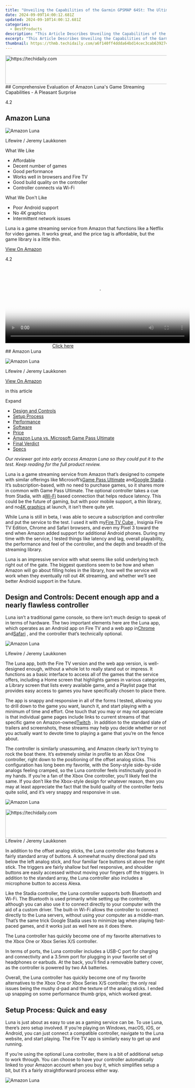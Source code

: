 ```yaml
---
title: "Unveiling the Capabilities of the Garmin GPSMAP 64St: The Ultimate Portable Navigation Solution"
date: 2024-09-09T14:00:12.681Z
updated: 2024-09-10T14:00:12.681Z
categories:
  - BestProducts
description: "This Article Describes Unveiling the Capabilities of the Garmin GPSMAP 64St: The Ultimate Portable Navigation Solution"
excerpt: "This Article Describes Unveiling the Capabilities of the Garmin GPSMAP 64St: The Ultimate Portable Navigation Solution"
thumbnail: https://thmb.techidaily.com/a6f140ff4ddda64bd14cec3cab639274aa642e4bb60e8fa6d0c6031cee3c6ed0.jpg
---
```


<!-- affiliate ads begin -->
<a href="https://unicoeye.pxf.io/c/5597632/2134230/18498" target="_top" id="2134230">
  <img src="//a.impactradius-go.com/display-ad/18498-2134230" border="0" alt="https://techidaily.com" width="728" height="90"/>
</a>
<img height="0" width="0" src="https://unicoeye.pxf.io/i/5597632/2134230/18498" style="position:absolute;visibility:hidden;" border="0" />
<!-- affiliate ads end -->
## Comprehensive Evaluation of Amazon Luna's Game Streaming Capabilities - A Pleasant Surprise

4.2

## Amazon Luna

![Amazon Luna](https://www.lifewire.com/thmb/D9MecP2109T2iYhabM0CPBRirFA=/1000x1000/filters:no_upscale():max_bytes(150000):strip_icc():format(webp)/Amazon_Luna_Hero_Square-cced3e5a3d3e4d24af1b85a59c76932d.jpg)

Lifewire / Jeremy Laukkonen

 What We Like

* Affordable
* Decent number of games
* Good performance
* Works well in browsers and Fire TV
* Good build quality on the controller
* Controller connects via Wi-Fi

 What We Don't Like

* Poor Android support
* No 4K graphics
* Intermittent network issues

 Luna is a game streaming service from Amazon that functions like a Netflix for video games. It works great, and the price tag is affordable, but the game library is a little thin.

[View On Amazon](https://www.amazon.com/luna/landing-page?tag=lifewire-onsite-prod-20&ascsubtag=5119523%7Cnc95ba131dcd04d8fadef0bfb2a313e6816%7C)

4.2

<!-- affiliate ads begin -->
<span id="1982508">
					<video width="576" height="240" style="cursor:pointer"
           poster="//a.impactradius-go.com/display-clicktoplayimage/1982508.png"
           onclick="if(!this.playClicked){this.play();this.setAttribute('controls',true);this.playClicked=true;}">
	   <source src="//a.impactradius-go.com/display-ad/22993-1982508">
	   <img src="//a.impactradius-go.com/display-clicktoplayimage/1982508.png" style="border: none; height: 100%; width: 100%; object-fit: contain">
	</video>
	<div style="width:360px;text-align:center"><a href="javascript:window.open(decodeURIComponent('https%3A%2F%2Fhomestyler.sjv.io%2Fc%2F5597632%2F1982508%2F22993'), '_blank');void(0);">Click here</a></div>
</span>
<img height="0" width="0" src="https://imp.pxf.io/i/5597632/1982508/22993" style="position:absolute;visibility:hidden;" border="0" />
<!-- affiliate ads end -->
## Amazon Luna

![Amazon Luna](https://www.lifewire.com/thmb/NT3lnZ3hOwaGUbS2tHARE7zRT1Q=/450x450/filters:no_upscale():max_bytes(150000):strip_icc():format(webp)/Amazon_Luna_Hero_Square-cced3e5a3d3e4d24af1b85a59c76932d.jpg)

Lifewire / Jeremy Laukkonen

[View On Amazon](https://www.amazon.com/luna/landing-page?tag=lifewire-onsite-prod-20&ascsubtag=5119523%7Cnc95ba131dcd04d8fadef0bfb2a313e6816%7C)

 in this article

 Expand

* [Design and Controls](https://www.lifewire.com/#toc-design-and-controls-decent-enough-app-and-a-nearly-flawless-controller)
* [Setup Process](https://www.lifewire.com/#toc-setup-process-quick-and-easy)
* [Performance](https://www.lifewire.com/#toc-performance-impressive-game-streaming-but-no-4k)
* [Software](https://www.lifewire.com/#toc-software-dozens-of-games-but-the-library-is-a-bit-thin-with-a-lot-of-holes)
* [Price](https://www.lifewire.com/#toc-price-affordable-fee-reflects-the-thin-library)
* [Amazon Luna vs. Microsoft Game Pass Ultimate](https://www.lifewire.com/#toc-amazon-luna-vs-microsoft-game-pass-ultimate)
* [Final Verdict](https://www.lifewire.com/#toc-final-verdict)
* [Specs](https://www.lifewire.com/#toc-full-spec)

 _Our reviewer got into early access Amazon Luna so they could put it to the test. Keep reading for the full product review._

 Luna is a game streaming service from Amazon that’s designed to compete with similar offerings like Microsoft’s[Game Pass Ultimate](https://www.lifewire.com/xbox-game-pass-ultimate-5077716) and[Google Stadia](https://www.lifewire.com/google-stadia-review-4788032) . It’s subscription-based, with no need to purchase games, so it shares more in common with Game Pass Ultimate. The optional controller takes a cue from Stadia, with a[Wi-Fi](https://www.lifewire.com/what-is-wi-fi-2377430) based connection that helps reduce latency. This could be the future of gaming, but with poor mobile support, a thin library, and no[4K graphics](https://www.lifewire.com/4k-resolution-overview-and-perspective-1846842) at launch, it isn’t there quite yet.

 While Luna is still in beta, I was able to secure a subscription and controller and put the service to the test. I used it with my[Fire TV Cube](https://www.lifewire.com/amazon-fire-tv-cube-4172274) , Insignia Fire TV Edition, Chrome and Safari browsers, and even my Pixel 3 toward the end when Amazon added support for additional Android phones. During my time with the service, I tested things like latency and lag, overall playability, the performance and feel of the controller, and the depth and breadth of the streaming library.

 Luna is an impressive service with what seems like solid underlying tech right out of the gate. The biggest questions seem to be how and when Amazon will go about filling holes in the library, how well the service will work when they eventually roll out 4K streaming, and whether we’ll see better Android support in the future.

## Design and Controls: Decent enough app and a nearly flawless controller

 Luna isn’t a traditional game console, so there isn’t much design to speak of in terms of hardware. The two important elements here are the Luna app, which operates as an Android app on Fire TV and a web app in[Chrome](https://www.lifewire.com/what-is-google-chrome-4687647) and[Safari](https://www.lifewire.com/what-is-safari-4173608) , and the controller that’s technically optional.

![Amazon Luna](https://www.lifewire.com/thmb/c10USyUEVgaFrdeWRUBgX6MNpOQ=/1500x0/filters:no_upscale():max_bytes(150000):strip_icc():format(webp)/Amazon_Luna_05-7314cf2ae25a4f428d93f40cc56fb5d1.jpg)

Lifewire / Jeremy Laukkonen

 The Luna app, both the Fire TV version and the web app version, is well-designed enough, without a whole lot to really stand out or impress. It functions as a basic interface to access all of the games that the service offers, including a Home screen that highlights games in various categories, a Library screen that lists every available game, and a Playlist page that provides easy access to games you have specifically chosen to place there.

 The app is snappy and responsive in all of the forms I tested, allowing you to drill down to the game you want, launch it, and start playing with a minimum of time and effort. One touch that you may or may not appreciate is that individual game pages include links to current streams of that specific game on Amazon-owned[Twitch](https://www.lifewire.com/what-is-twitch-4143337) . In addition to the standard slate of trailers and screenshots, these streams may help you decide whether or not you actually want to devote time to playing a game that you’re on the fence about.

 The controller is similarly unassuming, and Amazon clearly isn’t trying to rock the boat there. It’s extremely similar in profile to an Xbox One controller, right down to the positioning of the offset analog sticks. This configuration has long been my favorite, with the Sony-style side-by-side analogs feeling cramped, so the Luna controller feels instinctually good in my hands. If you’re a fan of the Xbox One controller, you’ll likely feel the same. If you don’t like the Xbox-style design for whatever reason, then you may at least appreciate the fact that the build quality of the controller feels quite solid, and it’s very snappy and responsive in use.

![Amazon Luna](https://www.lifewire.com/thmb/jNDwaMGOVuF5UIISPsmdb5uQdGU=/1500x0/filters:no_upscale():max_bytes(150000):strip_icc():format(webp)/Amazon_Luna_04-985a4419a93945d2879b09d61fafae5a.jpg)

<!-- affiliate ads begin -->
<a href="https://ursime.pxf.io/c/5597632/2136548/16384" target="_top" id="2136548">
  <img src="//a.impactradius-go.com/display-ad/16384-2136548" border="0" alt="https://techidaily.com" width="728" height="90"/>
</a>
<img height="0" width="0" src="https://ursime.pxf.io/i/5597632/2136548/16384" style="position:absolute;visibility:hidden;" border="0" />
<!-- affiliate ads end -->
Lifewire / Jeremy Laukkonen

 In addition to the offset analog sticks, the Luna controller also features a fairly standard array of buttons. A somewhat mushy directional pad sits below the left analog stick, and four familiar face buttons sit above the right stick. The triggers are fairly shallow but feel responsive, and shoulder buttons are easily accessed without moving your fingers off the triggers. In addition to the standard array, the Luna controller also includes a microphone button to access Alexa.

 Like the Stadia controller, the Luna controller supports both Bluetooth and Wi-Fi. The Bluetooth is used primarily while setting up the controller, although you can also use it to connect directly to your computer with the aid of a custom driver. The built-in Wi-Fi allows the controller to connect directly to the Luna servers, without using your computer as a middle-man. That’s the same trick Google Stadia uses to minimize lag when playing fast-paced games, and it works just as well here as it does there.

 The Luna controller has quickly become one of my favorite alternatives to the Xbox One or Xbox Series X/S controller.

 In terms of ports, the Luna controller includes a USB-C port for charging and connectivity and a 3.5mm port for plugging in your favorite set of headphones or earbuds. At the back, you’ll find a removable battery cover, as the controller is powered by two AA batteries.

 Overall, the Luna controller has quickly become one of my favorite alternatives to the Xbox One or Xbox Series X/S controller; the only real issues being the mushy d-pad and the texture of the analog sticks. I ended up snapping on some performance thumb grips, which worked great.

## Setup Process: Quick and easy

 Luna is just about as easy to use as a gaming service can be. To use Luna, there’s zero setup involved. If you’re playing on Windows, macOS, iOS, or Android, you can just connect a compatible controller, navigate to the Luna website, and start playing. The Fire TV app is similarly easy to get up and running.

 If you’re using the optional Luna controller, there is a bit of additional setup to work through. You can choose to have your controller automatically linked to your Amazon account when you buy it, which simplifies setup a bit, but it’s a fairly straightforward process either way.

![Amazon Luna](https://www.lifewire.com/thmb/6427gP-MSnqe4st8hfuI-7yxlos=/1500x0/filters:no_upscale():max_bytes(150000):strip_icc():format(webp)/Amazon_Luna_03-f12a92bc606e43caa77b445a2fdcf1c1.jpg)

<!-- affiliate ads begin -->
<span id="1793213">
					<video width="864" height="1296" style="cursor:pointer"
           poster="//a.impactradius-go.com/display-clicktoplayimage/1793213.png"
           onclick="if(!this.playClicked){this.play();this.setAttribute('controls',true);this.playClicked=true;}">
	   <source src="//a.impactradius-go.com/display-ad/19135-1793213">
	   <img src="//a.impactradius-go.com/display-clicktoplayimage/1793213.png" style="border: none; height: 100%; width: 100%; object-fit: contain">
	</video>
	<div style="width:540px;text-align:center"><a href="javascript:window.open(decodeURIComponent('https%3A%2F%2Ftinyland.pxf.io%2Fc%2F5597632%2F1793213%2F19135'), '_blank');void(0);">Click here</a></div>
</span>
<img height="0" width="0" src="https://imp.pxf.io/i/5597632/1793213/19135" style="position:absolute;visibility:hidden;" border="0" />
<!-- affiliate ads end -->
Lifewire / Jeremy Laukkonen

 If you do opt to link your controller to your Amazon account when you buy it, and you already own other Amazon devices like[Alexa](https://www.lifewire.com/amazon-alexa-voice-assistant-4152107) that are connected to your Wi-Fi connection, then you can take advantage of Amazon’s Wi-Fi simple setup that shaves some time off the setup process. Otherwise, you just use the Luna controller app on your Android or iPhone to hook the controller up to Wi-Fi.

 After the initial setup process, your Luna controller is ready to go regardless of platform. Power on the controller, launch the Luna app or website, and everything automatically connects without any additional work or input.

<!-- affiliate ads begin -->
<a href="https://appsumo.8odi.net/c/5597632/2118314/7443" target="_top" id="2118314">
  <img src="//a.impactradius-go.com/display-ad/7443-2118314" border="0" alt="https://techidaily.com" width="728" height="90"/>
</a>
<img height="0" width="0" src="https://appsumo.8odi.net/i/5597632/2118314/7443" style="position:absolute;visibility:hidden;" border="0" />
<!-- affiliate ads end -->
## Performance: Impressive game streaming, but no 4K

 I tested Luna with the optional Wi-Fi Luna controller and a wired Xbox Series X/S controller on my Windows laptop and with the Luna controller on my Fire TV Cube,[M1 MacBook](https://www.lifewire.com/macbook-air-13-inch-m1-2020-review-5092793) , Pixel 3 phone, and Fire TV Edition Insignia television. Each of these devices was connected to a 1GB cable internet connection from Mediacom via my Eero mesh 5GHz Wi-Fi network.

 Luna offers an impressive streaming experience that’s on par with what I’ve seen from Google and Microsoft.

 So while I don’t live anywhere near a metropolitan area, and there aren’t any Amazon servers anywhere near my physical location, it is important to note that I have a strong, fast internet connection, and my experience with Luna reflects that.

 Luna offers an impressive streaming experience that’s on par with what I’ve seen from Google and Microsoft. Initial loading time is essentially nonexistent, and I experienced very little lag. The Wi-Fi controller reduces latency by about 17 to 30 milliseconds according to Amazon. But I actually found the service to be quite playable even with an Xbox Series X/S controller. If your internet connection is slower though, that 30-millisecond reduction could theoretically make a huge difference.

 I played dozens of other games on the service, including the deceptively addictive Lumines, nostalgia bombs like Castlevania Collection and R-Type Dimensions, cute RPG Monster Boy, and a bunch of others, and they all played well.

 The first game I loaded up on the service was Sonic Mania Plus, as it’s a pretty fast-paced game, and I felt like it would give me a good baseline of what to expect. Playing with the Luna controller, I found the controls to be snappy and responsive without a hint of lag. I know there physically has to be some amount of lag, but whatever latency is introduced by the travel time to and from Amazon’s servers was consistently small enough that I wasn’t able to perceive it.

 I played dozens of other games on the service, including the deceptively addictive Lumines, nostalgia bombs like Castlevania Collection and R-Type Dimensions, cute RPG Monster Boy, and a bunch of others, and they all played well. I did experience brief hiccups from time to time, with Luna warning of ‘network issues’ despite my network and internet connection being rock-solid; that sort of intermittent problem is almost guaranteed just by the fickle nature of the internet itself.

 While the intermittent so-called network issues could end up proving a massive headache in competitive online games, they were few enough, and far enough between, that my own gaming experience was still positive when taken as a whole.

 If you have a slow internet connection or suffer from poor connectivity, then it’s likely that the brief issues I experienced could be amplified to an unacceptable point. If you have a decent connection, live closer to a major metropolitan area than I do, and have more than 10Mbps of downstream bandwidth available, the service should work just fine.

<!-- affiliate ads begin -->
<a href="https://aligracehair.sjv.io/c/5597632/2115917/19272" target="_top" id="2115917">
  <img src="//a.impactradius-go.com/display-ad/19272-2115917" border="0" alt="https://techidaily.com" width="320" height="90"/>
</a>
<img height="0" width="0" src="https://aligracehair.sjv.io/i/5597632/2115917/19272" style="position:absolute;visibility:hidden;" border="0" />
<!-- affiliate ads end -->
## Software: Dozens of games, but the library is a bit thin with a lot of holes

 Luna’s biggest issue, and its biggest question mark going forward, is its streaming library. Amazon is taking a page from Microsoft’s book in that they’re trying to function as a Netflix of game streaming, but Amazon just doesn’t have the same deep library as Microsoft.

 While Amazon did manage to cobble together a fairly impressive assortment of games for the initial launch, a lot of the best games on the platform are locked behind an add-on subscription to the Ubisoft+ channel. If you want to play games like Far Cry 5,[Watch Dogs: Legion](https://www.lifewire.com/watch-dogs-legion-review-a-new-setting-for-the-series-5085469) , or[Assassin’s Creed: Valhalla](https://www.lifewire.com/assassin-s-creed-valhalla-review-an-epic-viking-adventure-across-the-medieval-world-5086782) , you’ll have to pony up for the additional subscription.

 Amazon is taking a page from Microsoft’s book in that they’re trying to function as a Netflix of game streaming, but Amazon just doesn’t have the same deep library as Microsoft.

 During the beta period, the basic Luna subscription gets you access to 70 games, with an additional two dozen games locked behind the Ubisoft+ subscription. The 70 games included with the basic subscription offer a ton of entertainment value, but most genres are woefully underrepresented, and others are missing altogether. For example, fans of fighting games won’t find anything to rally behind here.

![Amazon Luna](https://www.lifewire.com/thmb/NBB1N6qtwbtdjrUgwr1YaBaTuBA=/1500x0/filters:no_upscale():max_bytes(150000):strip_icc():format(webp)/Amazon_Luna_02-37837bf860d244d3ab11ff01f37c609c-db472e204ada4ccca88e7510eacfae34.jpg)

Lifewire / Jeremy Laukkonen

 For some reason, the fighting category is populated by titles like the rogue-like shooter Everspace and the co-op brawler River City Girls. No actual fighting games, though. The horror category was empty until Amazon scored Resident Evil 7 Gold Edition and also saddled gorefest pixel art platformer Valfaris with the horror tag.

 It’s clear that Amazon is working to bring a nice mix of games to the service, but the depth and breadth of the titles you can access with a basic subscription remain the biggest question as Luna moves through beta and toward general launch.

## Price: Affordable fee reflects the thin library

 Luna comes with a price tag of $4.95 per month during the beta period, with the insinuation that it will increase later on. It’s uncertain as to whether or not the price will actually go up, but right now it’s a pretty good deal. The only real caveat is that the attractive price tag is balanced by a somewhat thin library. Go ahead and check the library before you sign up. If you see more than a handful of games you’re interested in, then Luna is absolutely worth the price of admission.

 The Luna controller has a heftier price tag of $50, but that’s actually pretty reasonable if you compare it to other wireless controllers. It’s cheaper than a lot of the other options, and you can use it via Wi-Fi with Luna, or via Bluetooth or USB-C to play non-Luna games on your PC. All in all, it’s a good controller that’s priced competitively.

<!-- affiliate ads begin -->
<a href="https://appsumo.8odi.net/c/5597632/2123733/7443" target="_top" id="2123733">
  <img src="//a.impactradius-go.com/display-ad/7443-2123733" border="0" alt="https://techidaily.com" width="728" height="90"/>
</a>
<img height="0" width="0" src="https://appsumo.8odi.net/i/5597632/2123733/7443" style="position:absolute;visibility:hidden;" border="0" />
<!-- affiliate ads end -->
## Amazon Luna vs. Microsoft Game Pass Ultimate

 Microsoft Game Pass Ultimate, which includes the xCloud streaming service, is the closest analog to Luna. They’re both monthly subscription services, and they both use a Netflix model where you can stream whatever you want, however much you want, whenever you want, without needing to actually buy the games.

 In terms of price, Luna has the advantage over Game Pass Ultimate. Luna only costs $4.95 per month during the beta period, while Game Pass Ultimate costs $15 per month. Luna also lets you play in more locations, with support for Windows, macOS, iOS, and some Android phones via web browser and Fire TV via app. Game Pass only lets you stream via[Android phones](https://www.lifewire.com/best-android-smartphones-577403) and tablets, although they will likely support more platforms in the future.

 In terms of games, Game Pass has the edge. You get access to over 100 games, compared to 75 in the base Luna subscription. You can also download and play the games on your PC or Xbox console with Game Pass, and all Xbox Game Studio games are added to the service the same day they are released.

 If you’re a PC gamer or own an Xbox, Game Pass Ultimate is a pretty great deal. Luna is far more affordable though, making it the better choice if you don’t own a gaming rig.

[The Best Gaming Consoles of 2024](https://www.lifewire.com/best-gaming-consoles-4154610)

 Final Verdict

**A solid game streaming service.**

 Amazon Luna is an impressive game streaming service that works surprisingly well whether or not you buy the optional controller. It isn’t perfect, and you’re likely to experience hiccups here and there, but it’s an extremely affordable way to experience dozens of games, many of which would otherwise require an expensive gaming PC or console, without any kind of initial investment. The future of the service remains uncertain, and the precedent of locking Ubisoft games behind an expensive additional paywall isn’t a great sign, but Amazon has a chance to make a real splash in the gaming world with Luna.

<!-- affiliate ads begin -->
<a href="https://aidotcom.pxf.io/c/5597632/2134501/19576" target="_top" id="2134501">
  <img src="//a.impactradius-go.com/display-ad/19576-2134501" border="0" alt="https://techidaily.com" width="640" height="90"/>
</a>
<img height="0" width="0" src="https://aidotcom.pxf.io/i/5597632/2134501/19576" style="position:absolute;visibility:hidden;" border="0" />
<!-- affiliate ads end -->
### Similar Products We've Reviewed

* [Xbox Series X|S Controller](https://www.lifewire.com/xbox-series-x-or-s-controller-review-5113227)
* [Sony DualSense Wireless Controller](https://www.lifewire.com/sony-dualsense-wireless-controller-review-feel-the-quality-5101639)
* [Xbox One Elite Controller](https://www.lifewire.com/xbox-one-elite-controller-review-4770957)

## Specs

* Product Name  Luna
* Product Brand  Amazon
* UPC  0841667153223
* Price  $5.99
* Release Date  September 2020
* Weight  8.2 oz.
* Product Dimensions  6.15 x 4.23 x 2.3 in.
* Color  Black
* Warranty  1 year limited
* Platforms  Fire TV Stick (2nd gen., 4k), Fire Stick Lite, Fire TV Cube (2nd gen.), Toshiba and Insignia Fire TV, Android (certain Pixel, Galaxy, and OnePlus phones), PC (via web browser)
* Ports  USB-C, 3.5mm audio (controller)
* Peripherals  Luna controller (Wi-Fi, Bluetooth) is optional


<ins class="adsbygoogle"
     style="display:block"
     data-ad-format="autorelaxed"
     data-ad-client="ca-pub-7571918770474297"
     data-ad-slot="1223367746"></ins>



<ins class="adsbygoogle"
     style="display:block"
     data-ad-client="ca-pub-7571918770474297"
     data-ad-slot="8358498916"
     data-ad-format="auto"
     data-full-width-responsive="true"></ins>

<span class="atpl-alsoreadstyle">Also read:</span>
<div><ul>
<li><a href="https://instagram-clips.techidaily.com/new-2024-approved-crafting-instagram-reels-like-professionals-top-10-tools/"><u>[New] 2024 Approved  Crafting Instagram Reels Like Professionals - Top 10 Tools</u></a></li>
<li><a href="https://instagram-video-files.techidaily.com/new-flip-the-script-how-to-turn-your-instagram-visuals-into-viral-stars/"><u>[New] Flip the Script  How to Turn Your Instagram Visuals Into Viral Stars</u></a></li>
<li><a href="https://facebook-video-footage.techidaily.com/new-innovative-video-concepts-through-google-trends-exploration/"><u>[New] Innovative Video Concepts Through Google Trends Exploration</u></a></li>
<li><a href="https://visual-screen-recording.techidaily.com/new-the-synergy-of-slack-and-filmora-for-effective-scheduling-for-2024/"><u>[New] The Synergy of Slack and Filmora for Effective Scheduling for 2024</u></a></li>
<li><a href="https://facebook-video-footage.techidaily.com/updated-2024-approved-channel-triumphs-with-trending-hashtags/"><u>[Updated] 2024 Approved  Channel Triumphs with Trending Hashtags</u></a></li>
<li><a href="https://facebook-clips.techidaily.com/updated-in-2024-100-killer-facebook-bios-to-make-profile-attractive2/"><u>[Updated] In 2024, 100 Killer Facebook Bios to Make Profile Attractive2</u></a></li>
<li><a href="https://twitter-videos.techidaily.com/updated-in-2024-fluent-in-content-sharing-tiktok-twitter-transition/"><u>[Updated] In 2024, Fluent in Content Sharing  TikTok-Twitter Transition</u></a></li>
<li><a href="https://some-approaches.techidaily.com/updated-top-ranked-mobile-cloud-storage-for-android-guidebook/"><u>[Updated] Top Ranked Mobile Cloud Storage for Android Guidebook</u></a></li>
<li><a href="https://some-skills.techidaily.com/updated-unlocking-your-channels-potential-the-cost-analysis/"><u>[Updated] Unlocking Your Channel's Potential  The Cost Analysis</u></a></li>
<li><a href="https://buynow-info.techidaily.com/affordable-and-efficient-comprehensive-review-of-the-amazonbasics-6-sheet-cross-cut-shredder/"><u>Affordable and Efficient: Comprehensive Review of the AmazonBasics 6-Sheet Cross Cut Shredder</u></a></li>
<li><a href="https://buynow-info.techidaily.com/affordable-lg-um7e-series-a-comprehensive-review-of-the-49-inch-4k-tv/"><u>Affordable LG UM7e Series - A Comprehensive Review of the 49-Inch 4K TV</u></a></li>
<li><a href="https://buynow-info.techidaily.com/affordable-wonders-petcubes-top-value-hd-pets-monitor/"><u>Affordable Wonders: Petcube's Top Value HD Pets Monitor</u></a></li>
<li><a href="https://buynow-info.techidaily.com/alcatel-joy-tab-2-pro-your-guide-to-the-best-economical-lte-tablet-ever-made/"><u>Alcatel Joy Tab 2 Pro: Your Guide to the Best Economical LTE Tablet Ever Made</u></a></li>
<li><a href="https://buynow-info.techidaily.com/amazons-fastest-contender-in-depth-analysis-and-performance-check-on-the-fire-tv-cube/"><u>Amazon's Fastest Contender: In-Depth Analysis and Performance Check on the Fire TV Cube</u></a></li>
<li><a href="https://buynow-info.techidaily.com/analyzing-the-legacy-grade-nulaxy-km18-bluetooth-car-audio-adapter-is-it-worth-your-trust/"><u>Analyzing the Legacy-Grade Nulaxy KM18 Bluetooth Car Audio Adapter – Is It Worth Your Trust?</u></a></li>
<li><a href="https://win-solutions.techidaily.com/battlefield-5-starts-up-woes-master-the-fastest-fix-techniques-today/"><u>Battlefield 5 Starts-Up Woes? Master the Fastest Fix Techniques Today</u></a></li>
<li><a href="https://buynow-info.techidaily.com/check-for-promotions-some-carriers-may-offer-promotional-deals-on-the-galaxy-s21-fe-when-signing-up-for-a-new-service-plan-or-as-part-of-trade-in-programs-m85/"><u>Check for Promotions: Some Carriers May Offer Promotional Deals on the Galaxy S21 FE when Signing up for a New Service Plan or as Part of Trade-In Programs. Make Sure You're Aware of These Options Before Making Your Purchase.</u></a></li>
<li><a href="https://buynow-info.techidaily.com/complete-guide-to-the-netgear-nighthawk-x10-ad7200-ultimate-wireless-performance-analysis/"><u>Complete Guide to the Netgear Nighthawk X10 (AD7200) – Ultimate Wireless Performance Analysis</u></a></li>
<li><a href="https://buynow-info.techidaily.com/comprehensive-analysis-of-the-samsung-galaxy-tab-s7-the-perfect-choice-for-android-enthusiasts/"><u>Comprehensive Analysis of the Samsung Galaxy Tab S7 - The Perfect Choice for Android Enthusiasts</u></a></li>
<li><a href="https://buynow-info.techidaily.com/cutting-costs-with-amazonbasics-a-comprehensive-review-of-their-tv-antenna-solution/"><u>Cutting Costs with AmazonBasics: A Comprehensive Review of Their TV Antenna Solution</u></a></li>
<li><a href="https://buynow-info.techidaily.com/cutting-edge-mastery-in-your-hands-the-samsung-galaxy-tab-s7pluss-roadmap-to-android-supremacy/"><u>Cutting-Edge Mastery in Your Hands: The Samsung Galaxy Tab S7+'s Roadmap to Android Supremacy</u></a></li>
<li><a href="https://buynow-info.techidaily.com/easy-methods-to-extract-and-save-pictures-within-word-files/"><u>Easy Methods to Extract and Save Pictures Within Word Files</u></a></li>
<li><a href="https://buynow-info.techidaily.com/enhance-your-car-stereo-with-bluetooth-a-review-of-lihans-lhfm1039-fm-transmitter/"><u>Enhance Your Car Stereo with Bluetooth: A Review of LIHAN's LHFM1039 FM Transmitter</u></a></li>
<li><a href="https://buynow-info.techidaily.com/evaluating-the-effectiveness-of-cyberpowers-entry-level-cp685avrg-backup-power-unit/"><u>Evaluating the Effectiveness of Cyberpower's Entry-Level CP685AVRG Backup Power Unit</u></a></li>
<li><a href="https://buynow-info.techidaily.com/expand-your-retro-gaming-library-install-new-games-on-nes-classic-mini/"><u>Expand Your Retro Gaming Library: Install New Games on NES Classic Mini</u></a></li>
<li><a href="https://vp-tips.techidaily.com/expertise-in-ringtone-refinement-for-the-tech-savvy-for-2024/"><u>Expertise in Ringtone Refinement for the Tech Savvy for 2024</u></a></li>
<li><a href="https://buynow-info.techidaily.com/expertly-curated-list-of-superior-smartwatches/"><u>Expertly Curated List of Superior Smartwatches</u></a></li>
<li><a href="https://buynow-info.techidaily.com/exploring-the-world-of-5g-a-deep-dive-into-google-pixel-4as-performance-and-value/"><u>Exploring the World of 5G: A Deep Dive Into Google Pixel 4A's Performance & Value</u></a></li>
<li><a href="https://facebook-video-recording.techidaily.com/facebooks-ultimate-add-ons-for-the-tech-enthusiast/"><u>Facebook's Ultimate Add-Ons for the Tech Enthusiast</u></a></li>
<li><a href="https://techidaily.com/full-guide-to-hard-reset-your-motorola-moto-g23-drfone-by-drfone-reset-android-reset-android/"><u>Full Guide to Hard Reset Your Motorola Moto G23 | Dr.fone</u></a></li>
<li><a href="https://android-pokemon-go.techidaily.com/in-2024-3-ways-for-android-pokemon-go-spoofing-on-infinix-note-30-5g-drfone-by-drfone-virtual-android/"><u>In 2024, 3 Ways for Android Pokemon Go Spoofing On Infinix Note 30 5G | Dr.fone</u></a></li>
<li><a href="https://extra-skills.techidaily.com/in-2024-navigating-nearby-areas-for-an-immersive-roblox-experience/"><u>In 2024, Navigating Nearby Areas for an Immersive Roblox Experience</u></a></li>
<li><a href="https://buynow-info.techidaily.com/in-depth-asus-vivobook-11-assessment-ideal-for-the-space-conscious-consumer-on-a-budget/"><u>In-Depth Asus Vivobook 11 Assessment: Ideal for the Space-Conscious Consumer on a Budget</u></a></li>
<li><a href="https://buynow-info.techidaily.com/in-depth-look-at-the-synology-rt2600ac-exceptional-range-and-parental-control-capabilities-in-one-unit/"><u>In-Depth Look at the Synology RT2600AC: Exceptional Range & Parental Control Capabilities in One Unit</u></a></li>
<li><a href="https://buynow-info.techidaily.com/inside-sonys-new-powerhouse-a-comprehensive-review-of-the-ps5/"><u>Inside Sony's New Powerhouse: A Comprehensive Review of the PS5</u></a></li>
<li><a href="https://remote-screen-capture.techidaily.com/instantaneous-duo-recording-cam-plus-screen/"><u>Instantaneous Duo Recording  Cam + Screen</u></a></li>
<li><a href="https://buynow-info.techidaily.com/is-a-5g-network-enough-to-make-lg-k92-phone-stand-out-among-competitors/"><u>Is a 5G Network Enough to Make LG K92 Phone Stand Out Among Competitors?</u></a></li>
<li><a href="https://buynow-info.techidaily.com/luxurious-listening-realized-the-beoplay-h8i-experience/"><u>Luxurious Listening Realized: The Beoplay H8i Experience</u></a></li>
<li><a href="https://buynow-info.techidaily.com/mastering-mobile-charging-a-thorough-review-of-the-versatile-maxok-battery-pack-at-185wh50kmah/"><u>Mastering Mobile Charging – A Thorough Review of the Versatile MaxOk Battery Pack at 185Wh/50KmAh</u></a></li>
<li><a href="https://sound-issues.techidaily.com/mastering-noise-free-audio-with-logitechs-g923-hs-microphone-advanced-fixes-users/"><u>Mastering Noise-Free Audio with Logitech's G923 HS Microphone: Advanced Fixes Users</u></a></li>
<li><a href="https://buynow-info.techidaily.com/maximize-your-viewing-experience-with-the-hisense-50h8f-4k-television-in-depth-review/"><u>Maximize Your Viewing Experience with the Hisense 50H8F 4K Television - In-Depth Review</u></a></li>
<li><a href="https://buynow-info.techidaily.com/navigating-the-choices-between-iphone-and-samsung-devices-tips-to-find-your-fit/"><u>Navigating the Choices Between iPhone and Samsung Devices – Tips to Find Your Fit</u></a></li>
<li><a href="https://buynow-info.techidaily.com/powerful-capabilities-at-an-irresistible-cost-the-oneplus/"><u>Powerful Capabilities at an Irresistible Cost - The OnePlus</u></a></li>
<li><a href="https://buynow-info.techidaily.com/pushing-boundaries-with-jabra-point-and-shoot-earbuds/"><u>Pushing Boundaries with Jabra' Point-and-Shoot Earbuds</u></a></li>
<li><a href="https://common-error.techidaily.com/resolved-why-windows-11-isnt-displaying-your-wi-fi-options-and-what-to-do/"><u>Resolved: Why Windows 11 Isn't Displaying Your Wi-Fi Options and What To Do</u></a></li>
<li><a href="https://buynow-info.techidaily.com/review-of-syma-x5c-quadcopter-an-accessible-and-affordable-option-for-new-pilots/"><u>Review of SYMA X5C Quadcopter: An Accessible and Affordable Option for New Pilots</u></a></li>
<li><a href="https://buynow-info.techidaily.com/review-of-the-mohu-leaf-antenna-exceptional-balance-between-cost-and-quality/"><u>Review of the Mohu Leaf ˈAntenna - Exceptional Balance Between Cost and Quality</u></a></li>
<li><a href="https://buynow-info.techidaily.com/splendorous-showcases-bridging-technology-and-personal-space/"><u>Splendorous Showcases: Bridging Technology & Personal Space</u></a></li>
<li><a href="https://buynow-info.techidaily.com/the-harmony-of-design-and-audio-in-teac-pd-301-review/"><u>The Harmony of Design and Audio in Teac PD-301 Review</u></a></li>
<li><a href="https://buynow-info.techidaily.com/the-ins-and-outs-of-vyncs-link-evaluation-robust-link-monitoring-with-obscure-membership-levels/"><u>The Ins and Outs of Vyncs Link Evaluation: Robust Link Monitoring With Obscure Membership Levels</u></a></li>
<li><a href="https://buynow-info.techidaily.com/the-ultimate-guide-to-assessing-lenovo-thinkpad-x1-fold-features-benefits-and-drawbacks/"><u>The Ultimate Guide to Assessing Lenovo ThinkPad X1 Fold - Features, Benefits, and Drawbacks</u></a></li>
<li><a href="https://buynow-info.techidaily.com/top-10-online-learning-platforms-offering-quality-education/"><u>Top 10 Online Learning Platforms Offering Quality Education</u></a></li>
<li><a href="https://buynow-info.techidaily.com/tough-urban-armor-gear-case-for-macbook-pro-a-comprehensive-review/"><u>Tough Urban Armor Gear Case for MacBook Pro: A Comprehensive Review</u></a></li>
<li><a href="https://buynow-info.techidaily.com/transition-to-power-shift-from-windows-10-home-to-pro/"><u>Transition to Power: Shift From Windows 10 Home to Pro</u></a></li>
<li><a href="https://buynow-info.techidaily.com/ultimate-assessment-of-the-beatit-bt-d11-car-booster/"><u>Ultimate Assessment of the Beatit BT-D11 Car Booster</u></a></li>
<li><a href="https://sound-issues.techidaily.com/ultimate-fixes-for-modern-audio-glitches-in-your-device-or-application/"><u>Ultimate Fixes for Modern Audio Glitches in Your Device or Application</u></a></li>
<li><a href="https://blue-screen-error.techidaily.com/untangling-blue-screen-issues-a-guide-to-overcoming-windows-10s-machine-check-exception-errors/"><u>Untangling Blue Screen Issues: A Guide to Overcoming Windows 10'S Machine Check Exception Errors</u></a></li>
<li><a href="https://buynow-info.techidaily.com/unveiling-the-power-of-apples-compact-marvel-iphone-12-mini-exclusive-review/"><u>Unveiling the Power of Apple's Compact Marvel - iPhone 12 Mini Exclusive Review</u></a></li>
</ul></div>

